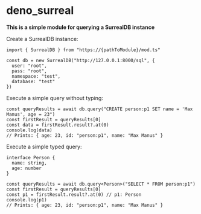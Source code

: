 # deno_surreal

**This is a simple module for querying a SurrealDB instance**

Create a SurrealDB instance:

```
import { SurrealDB } from "https://{pathToModule}/mod.ts"

const db = new SurrealDB("http://127.0.0.1:8000/sql", {
  user: "root",
  pass: "root",
  namespace: "test",
  database: "test"
})

```

Execute a simple query without typing:

```
const queryResults = await db.query("CREATE person:p1 SET name = 'Max Manus', age = 23")
const firstResult = queryResults[0]
const data = firstResult.result?.at(0)
console.log(data)
// Prints: { age: 23, id: "person:p1", name: "Max Manus" }
```

Execute a simple typed query:
```
interface Person {
  name: string,
  age: number
}

const queryResults = await db.query<Person>("SELECT * FROM person:p1")
const firstResult = queryResults[0]
const p1 = firstResult.result?.at(0) // p1: Person
console.log(p1)
// Prints: { age: 23, id: "person:p1", name: "Max Manus" }
```